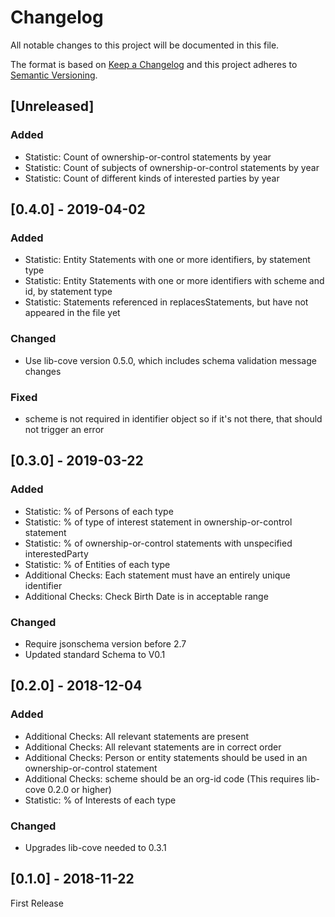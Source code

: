 # Changelog

All notable changes to this project will be documented in this file.

The format is based on [Keep a Changelog](http://keepachangelog.com/en/1.0.0/)
and this project adheres to [Semantic Versioning](http://semver.org/spec/v2.0.0.html).

## [Unreleased]

### Added

- Statistic: Count of ownership-or-control statements by year
- Statistic: Count of subjects of ownership-or-control statements by year
- Statistic: Count of different kinds of interested parties by year

## [0.4.0] - 2019-04-02

### Added

- Statistic: Entity Statements with one or more identifiers, by statement type
- Statistic: Entity Statements with one or more identifiers with scheme and id, by statement type
- Statistic: Statements referenced in replacesStatements, but have not appeared in the file yet

### Changed

- Use lib-cove version 0.5.0, which includes schema validation message changes

### Fixed

- scheme is not required in identifier object so if it's not there, that should not trigger an error

## [0.3.0] - 2019-03-22

### Added

- Statistic: % of Persons of each type
- Statistic: % of type of interest statement in ownership-or-control statement
- Statistic: % of ownership-or-control statements with unspecified interestedParty
- Statistic: % of Entities of each type
- Additional Checks: Each statement must have an entirely unique identifier
- Additional Checks: Check Birth Date is in acceptable range

### Changed

- Require jsonschema version before 2.7
- Updated standard Schema to V0.1

## [0.2.0] - 2018-12-04

### Added

- Additional Checks: All relevant statements are present
- Additional Checks: All relevant statements are in correct order
- Additional Checks: Person or entity statements should be used in an ownership-or-control statement
- Additional Checks: scheme should be an org-id code (This requires lib-cove 0.2.0 or higher)
- Statistic: % of Interests of each type

### Changed

- Upgrades lib-cove needed to 0.3.1

## [0.1.0] - 2018-11-22

First Release
